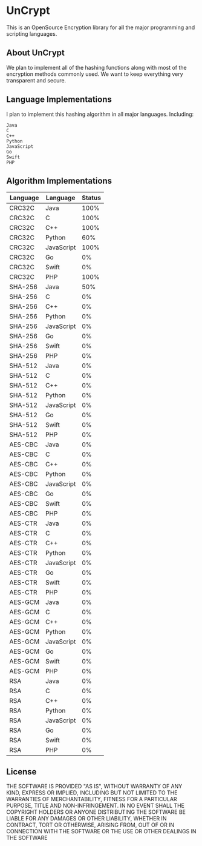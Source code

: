 UnCrypt
========
This is an OpenSource Encryption library for all the major programming and scripting languages.

About UnCrypt
-----
We plan to implement all of the hashing functions along with most of the encryption methods commonly used. We want to keep everything very transparent and secure.

Language Implementations
-----
I plan to implement this hashing algorithm in all major languages. Including:
```
Java
C
C++
Python
JavaScript
Go
Swift
PHP
```

Algorithm Implementations
-----
| Language | Language | Status |
|------|-------|-------|
|CRC32C| Java | 100% |
|CRC32C| C | 100% |
|CRC32C| C++ | 100% |
|CRC32C| Python | 60% |
|CRC32C| JavaScript | 100% |
|CRC32C| Go | 0% |
|CRC32C| Swift | 0% |
|CRC32C| PHP | 100% |
|SHA-256| Java | 50% |
|SHA-256| C | 0% |
|SHA-256| C++ | 0% |
|SHA-256| Python | 0% |
|SHA-256| JavaScript | 0% |
|SHA-256| Go | 0% |
|SHA-256| Swift | 0% |
|SHA-256| PHP | 0% |
|SHA-512| Java | 0% |
|SHA-512| C | 0% |
|SHA-512| C++ | 0% |
|SHA-512| Python | 0% |
|SHA-512| JavaScript | 0% |
|SHA-512| Go | 0% |
|SHA-512| Swift | 0% |
|SHA-512| PHP | 0% |
|AES-CBC| Java | 0% |
|AES-CBC| C | 0% |
|AES-CBC| C++ | 0% |
|AES-CBC| Python | 0% |
|AES-CBC| JavaScript | 0% |
|AES-CBC| Go | 0% |
|AES-CBC| Swift | 0% |
|AES-CBC| PHP | 0% |
|AES-CTR| Java | 0% |
|AES-CTR| C | 0% |
|AES-CTR| C++ | 0% |
|AES-CTR| Python | 0% |
|AES-CTR| JavaScript | 0% |
|AES-CTR| Go | 0% |
|AES-CTR| Swift | 0% |
|AES-CTR| PHP | 0% |
|AES-GCM| Java | 0% |
|AES-GCM| C | 0% |
|AES-GCM| C++ | 0% |
|AES-GCM| Python | 0% |
|AES-GCM| JavaScript | 0% |
|AES-GCM| Go | 0% |
|AES-GCM| Swift | 0% |
|AES-GCM| PHP | 0% |
|RSA| Java | 0% |
|RSA| C | 0% |
|RSA| C++ | 0% |
|RSA| Python | 0% |
|RSA| JavaScript | 0% |
|RSA| Go | 0% |
|RSA| Swift | 0% |
|RSA| PHP | 0% |

License
-----------
THE SOFTWARE IS PROVIDED "AS IS", WITHOUT WARRANTY OF ANY KIND, EXPRESS OR IMPLIED, INCLUDING BUT NOT LIMITED TO THE WARRANTIES OF MERCHANTABILITY, FITNESS FOR A PARTICULAR PURPOSE, TITLE AND NON-INFRINGEMENT. IN NO EVENT SHALL THE COPYRIGHT HOLDERS OR ANYONE DISTRIBUTING THE SOFTWARE BE LIABLE FOR ANY DAMAGES OR OTHER LIABILITY, WHETHER IN CONTRACT, TORT OR OTHERWISE, ARISING FROM, OUT OF OR IN CONNECTION WITH THE SOFTWARE OR THE USE OR OTHER DEALINGS IN THE SOFTWARE
